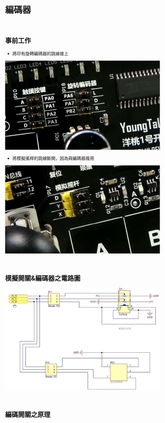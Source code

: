 # 編碼器

<br>

## 事前工作

* 將印有旋轉編碼器的跳線接上
  
![image](https://github.com/hamster-allen/STM32_Learn/blob/master/DAY_0125/coding_switch_picture/%E6%97%8B%E8%BD%89%E7%B7%A8%E7%A2%BC%E5%99%A8%E7%9F%AD%E6%8E%A5%E5%9C%96%E7%A4%BA.png)
  
* 將模擬搖桿的跳線斷開，因為與編碼器複用
  
![image](https://github.com/hamster-allen/STM32_Learn/blob/master/DAY_0125/coding_switch_picture/%E6%A8%A1%E6%93%AC%E6%90%96%E6%A1%BF%E6%96%B7%E9%96%8B%E5%9C%96%E7%A4%BA.png)

<br>

## 模擬開關&編碼器之電路圖

![image](https://github.com/hamster-allen/STM32_Learn/blob/master/DAY_0125/coding_switch_picture/%E6%A8%A1%E6%93%AC%E6%90%96%E6%A1%BF%E8%88%87%E7%B7%A8%E7%A2%BC%E5%99%A8%E4%B9%8B%E6%8E%A5%E7%B7%9A%E5%9C%96.png)

<br>

## 編碼開關之原理












